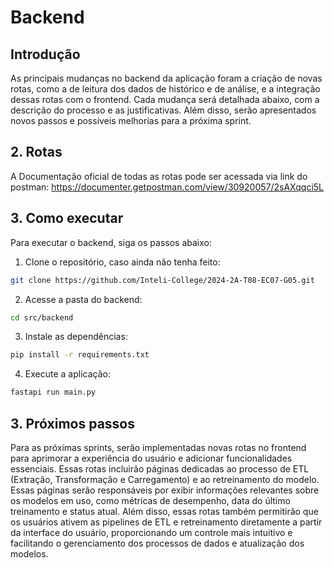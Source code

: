 # Backend

## Introdução
As principais mudanças no backend da aplicação foram a criação de novas rotas, como a de leitura dos dados de histórico e de análise, e a integração dessas rotas com o frontend. Cada mudança será detalhada abaixo, com a descrição do processo e as justificativas. Além disso, serão apresentados novos passos e possíveis melhorias para a próxima sprint.

## 2. Rotas
A Documentação oficial de todas as rotas pode ser acessada via link do postman: https://documenter.getpostman.com/view/30920057/2sAXqqci5L


## 3. Como executar

Para executar o backend, siga os passos abaixo:

1. Clone o repositório, caso ainda não tenha feito:

```bash  
git clone https://github.com/Inteli-College/2024-2A-T08-EC07-G05.git
```

2. Acesse a pasta do backend:

```bash
cd src/backend
```

3. Instale as dependências:

```bash
pip install -r requirements.txt
```

4. Execute a aplicação:

```bash
fastapi run main.py
``` 


## 3. Próximos passos
Para as próximas sprints, serão implementadas novas rotas no frontend para aprimorar a experiência do usuário e adicionar funcionalidades essenciais. Essas rotas incluirão páginas dedicadas ao processo de ETL (Extração, Transformação e Carregamento) e ao retreinamento do modelo. Essas páginas serão responsáveis por exibir informações relevantes sobre os modelos em uso, como métricas de desempenho, data do último treinamento e status atual. Além disso, essas rotas também permitirão que os usuários ativem as pipelines de ETL e retreinamento diretamente a partir da interface do usuário, proporcionando um controle mais intuitivo e facilitando o gerenciamento dos processos de dados e atualização dos modelos.
